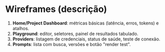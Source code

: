 # Wireframes (descrição)

1. **Home/Project Dashboard**: métricas básicas (latência, erros, tokens) e atalhos.
2. **Playground**: editor, seletores, painel de resultados tabulado.
3. **Providers**: listagem de credenciais, status de saúde, teste de conexão.
4. **Prompts**: lista com busca, versões e botão "render test".
